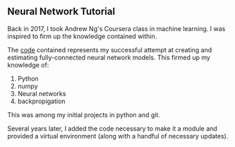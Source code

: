 ## Neural Network Tutorial

Back in 2017, I took Andrew Ng's Coursera class in machine learning.  I was inspired to firm up the knowledge contained within.

The [code](https://github.com/snyderjo/Neural-Network-Tutorial) contained represents my successful attempt at creating and estimating fully-connected neural network models.  This firmed up my knowledge of:
1. Python
2. numpy
3. Neural networks
4. backpropigation

This was among my initial projects in python and git.

Several years later, I added the code necessary to make it a module and provided a virtual environment (along with a handful of necessary updates).